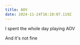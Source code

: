 ```yaml
---
title: AOV
date: 2024-11-24T16:10:07.119Z
---
```


I spent the whole day playing AOV

And it's not fine
